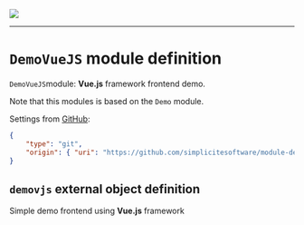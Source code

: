 <!--
 ___ _            _ _    _ _    __
/ __(_)_ __  _ __| (_)__(_) |_ /_/
\__ \ | '  \| '_ \ | / _| |  _/ -_)
|___/_|_|_|_| .__/_|_\__|_|\__\___|
            |_| 
-->
![](https://docs.simplicite.io//logos/logo250.png)
* * *

`DemoVueJS` module definition
=============================

`DemoVueJS`module: **Vue.js** framework frontend demo.

Note that this modules is based on the `Demo` module.

Settings from [GitHub](https://github.com/simplicitesoftware/module-demo-vuejs):

```json
{
	"type": "git",
	"origin": { "uri": "https://github.com/simplicitesoftware/module-demo-vuejs.git" }
}
```

`demovjs` external object definition
------------------------------------

Simple demo frontend using **Vue.js** framework


